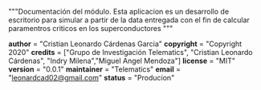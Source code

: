 """Documentación del módulo.
Esta aplicacion es un desarrollo de escritorio para simular a partir de la data entregada
con el fin de calcular paramentros criticos en los superconductores """

__author__ = "Cristian Leonardo Cárdenas Garcia"
__copyright__ = "Copyright 2020"
__credits__ = ["Grupo de Investigación Telematics", "Cristian Leonardo Cárdenas", "Indry Milena","Miguel Angel      Mendoza"]
__license__ = "MIT"
__version__ = "0.0.1"
__maintainer__ = "Telematics"
__email__ = "leonardcad02@gmail.com"
__status__ = "Producion"
